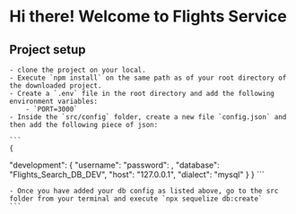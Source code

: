 # Hi there! Welcome to Flights Service

## Project setup
    - clone the project on your local.
    - Execute `npm install` on the same path as of your root directory of the downloaded project.
    - Create a `.env` file in the root directory and add the following environment variables:
        - `PORT=3000`
    - Inside the `src/config` folder, create a new file `config.json` and then add the following piece of json:

    ```
    {
  "development": {
    "username": <YOUR DB_LOGIN NAME>
    "password": <YOUR DB_LOGIN PASSWORD>,
    "database": "Flights_Search_DB_DEV",
    "host": "127.0.0.1",
    "dialect": "mysql"
  }
}
    ```

    - Once you have added your db config as listed above, go to the src folder from your terminal and execute `npx sequelize db:create`
    ```
